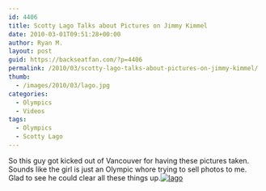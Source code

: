 ```yaml
---
id: 4406
title: Scotty Lago Talks about Pictures on Jimmy Kimmel
date: 2010-03-01T09:51:28+00:00
author: Ryan M.
layout: post
guid: https://backseatfan.com/?p=4406
permalink: /2010/03/scotty-lago-talks-about-pictures-on-jimmy-kimmel/
thumb:
  - /images/2010/03/lago.jpg
categories:
  - Olympics
  - Videos
tags:
  - Olympics
  - Scotty Lago
---
```


<div class="entry">
  <p>
  </p>

  <p>
    So this guy got kicked out of Vancouver for having these pictures taken. Sounds like the girl is just an Olympic whore trying to sell photos to me. Glad to see he could clear all these things up.<a href="/images/2010/03/lago.jpg"><img class="aligncenter size-full wp-image-4407" title="lago" src="/images/2010/03/lago.jpg" alt="lago" width="490" height="440" srcset="/images/2010/03/lago.jpg 490w, /images/2010/03/lago-300x269.jpg 300w" sizes="(max-width: 490px) 100vw, 490px" /></a>
  </p>
</div>
